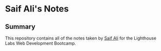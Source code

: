 # Saif Ali's Notes

## Summary 

This repository contains all of the notes taken by [Saif Ali](https://github.com/saifali-95) for the Lighthouse Labs Web Development Bootcamp.